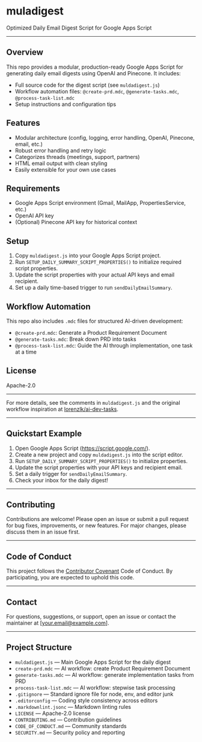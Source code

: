 # muladigest

Optimized Daily Email Digest Script for Google Apps Script

---

## Overview

This repo provides a modular, production-ready Google Apps Script for generating daily email digests using OpenAI and Pinecone. It includes:
- Full source code for the digest script (see `muldadigest.js`)
- Workflow automation files: `@create-prd.mdc`, `@generate-tasks.mdc`, `@process-task-list.mdc`
- Setup instructions and configuration tips

## Features
- Modular architecture (config, logging, error handling, OpenAI, Pinecone, email, etc.)
- Robust error handling and retry logic
- Categorizes threads (meetings, support, partners)
- HTML email output with clean styling
- Easily extensible for your own use cases

## Requirements
- Google Apps Script environment (Gmail, MailApp, PropertiesService, etc.)
- OpenAI API key
- (Optional) Pinecone API key for historical context

## Setup
1. Copy `muldadigest.js` into your Google Apps Script project.
2. Run `SETUP_DAILY_SUMMARY_SCRIPT_PROPERTIES()` to initialize required script properties.
3. Update the script properties with your actual API keys and email recipient.
4. Set up a daily time-based trigger to run `sendDailyEmailSummary`.

## Workflow Automation
This repo also includes `.mdc` files for structured AI-driven development:
- `@create-prd.mdc`: Generate a Product Requirement Document
- `@generate-tasks.mdc`: Break down PRD into tasks
- `@process-task-list.mdc`: Guide the AI through implementation, one task at a time

## License
Apache-2.0

---

For more details, see the comments in `muldadigest.js` and the original workflow inspiration at [lorenzlk/ai-dev-tasks](https://github.com/lorenzlk/ai-dev-tasks).

---

## Quickstart Example

1. Open Google Apps Script (https://script.google.com/).
2. Create a new project and copy `muldadigest.js` into the script editor.
3. Run `SETUP_DAILY_SUMMARY_SCRIPT_PROPERTIES()` to initialize properties.
4. Update the script properties with your API keys and recipient email.
5. Set a daily trigger for `sendDailyEmailSummary`.
6. Check your inbox for the daily digest!

---

## Contributing

Contributions are welcome! Please open an issue or submit a pull request for bug fixes, improvements, or new features. For major changes, please discuss them in an issue first.

---

## Code of Conduct

This project follows the [Contributor Covenant](https://www.contributor-covenant.org/) Code of Conduct. By participating, you are expected to uphold this code.

---

## Contact

For questions, suggestions, or support, open an issue or contact the maintainer at [your.email@example.com].

---

## Project Structure

- `muldadigest.js` — Main Google Apps Script for the daily digest
- `create-prd.mdc` — AI workflow: create Product Requirement Document
- `generate-tasks.mdc` — AI workflow: generate implementation tasks from PRD
- `process-task-list.mdc` — AI workflow: stepwise task processing
- `.gitignore` — Standard ignore file for node, env, and editor junk
- `.editorconfig` — Coding style consistency across editors
- `.markdownlint.jsonc` — Markdown linting rules
- `LICENSE` — Apache-2.0 license
- `CONTRIBUTING.md` — Contribution guidelines
- `CODE_OF_CONDUCT.md` — Community standards
- `SECURITY.md` — Security policy and reporting
